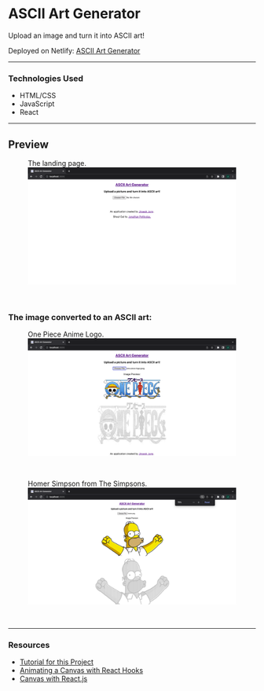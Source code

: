 # ASCII Art Generator

Upload an image and turn it into ASCII art!

Deployed on Netlify: [ASCII Art Generator](https://mp-ascii-art-generator.netlify.app/)

---

### Technologies Used

* HTML/CSS
* JavaScript
* React

---

## Preview
<figure>
    <figcaption>The landing page.</figcaption>
    <img src="./img-readme/landing page.png" alt="Landing Page" width="720">
</figure>
<br>
<h3>The image converted to an ASCII art:</h3>
<figure>
    <figcaption>One Piece Anime Logo.</figcaption>
    <img src="./img-readme/(one piece) img converted to ascii.png" alt="Search Result" width="720">
</figure>
<br>
<figure>
    <figcaption>Homer Simpson from The Simpsons.</figcaption>
    <img src="./img-readme/(homer) img converted to ascii.png" alt="Pagination" width="720">
</figure>
<br>

---

### Resources

- [Tutorial for this Project](https://www.jonathan-petitcolas.com/2017/12/28/converting-image-to-ascii-art.html)
- [Animating a Canvas with React Hooks](http://www.petecorey.com/blog/2019/08/19/animating-a-canvas-with-react-hooks/)
- [Canvas with React.js](https://medium.com/@pdx.lucasm/canvas-with-react-js-32e133c05258)
